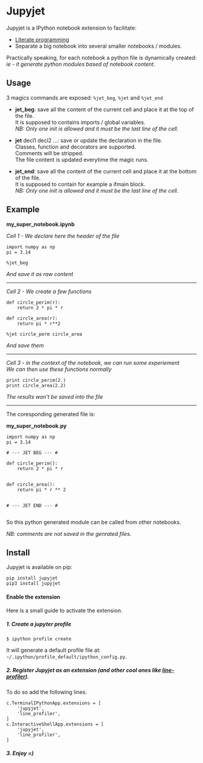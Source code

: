 Jupyjet
=======

Jupyjet is a IPython notebook extension to facilitate:

* [Literate programming](https://en.wikipedia.org/wiki/Literate_programming)
* Separate a big notebook into several smaller notebooks / modules.

Practically speaking, for each notebook a python file is dynamically created:<br>
*ie - it generate python modules based of notebook content.*



Usage
--------

3 magics commands are exposed: `%jet_beg`, `%jet` and `%jet_end`

* **jet_beg**: save all the content of the current cell and place it at the top of the file.<br>
It is supposed to contains imports / global variables.<br>
*NB: Only one init is allowed and it must be the last line of the cell.*

* **jet** decl1 decl2 ...: save or update the declaration in the file.<br>
Classes, function and decorators are supported.<br>
Comments will be stripped.<br>
The file content is updated everytime the magic runs.

* **jet_end**: save all the content of the current cell and place it at the bottom of the file.<br>
It is supposed to contain for example a ifmain block.<br>
*NB: Only one init is allowed and it must be the last line of the cell.*


Example
------------


**my_super_notebook.ipynb**

*Cell 1 - We declare here the header of the file*

```
import numpy as np
pi = 3.14

%jet_beg
```
*And save it as raw content*

<hr>

*Cell 2 - We create a few functions*

```
def circle_perim(r):
	return 2 * pi * r

def circle_area(r):
	return pi * r**2

%jet circle_perm circle_area
```
*And save them*

<hr>

*Cell 3 - in the context of the notebook, we can run some experiement*<br>
*We can then use these functions normally*
```
print circle_perim(2.)
print circle_area(2.2)
```
*The results won't be saved into the file*

<hr>

The coresponding generated file is:

**my_super_notebook.py**
```
import numpy as np
pi = 3.14

# --- JET BEG --- #

def circle_perim():
    return 2 * pi * r


def circle_area():
    return pi * r ** 2


# --- JET END --- #


```

So this python generated module can be called from other notebooks.

*NB: comments are not saved in the genrated files.*


Install
---------
Jupyjet is available on pip:

```
pip install jupyjet
pip3 install jupyjet
```


#### Enable the extension

Here is a small guide to activate the extension.

##### 1. Create a jupyter profile

`$ ipython profile create`

It will generate a default profile file at: `~/.ipython/profile_default/ipython_config.py`.


##### 2. Register Jupyjet as an extension (and other cool ones like [line-profiler](https://github.com/rkern/line_profiler)).

To do so add the following lines.

```
c.TerminalIPythonApp.extensions = [
    'jupyjet',
    'line_profiler',
]
c.InteractiveShellApp.extensions = [
    'jupyjet',
    'line_profiler',
]
```

##### 3. Enjoy =)
